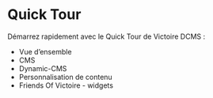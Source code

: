 # Quick Tour

Démarrez rapidement avec le Quick Tour de Victoire DCMS :

- Vue d’ensemble
- CMS
- Dynamic-CMS
- Personnalisation de contenu
- Friends Of Victoire - widgets
